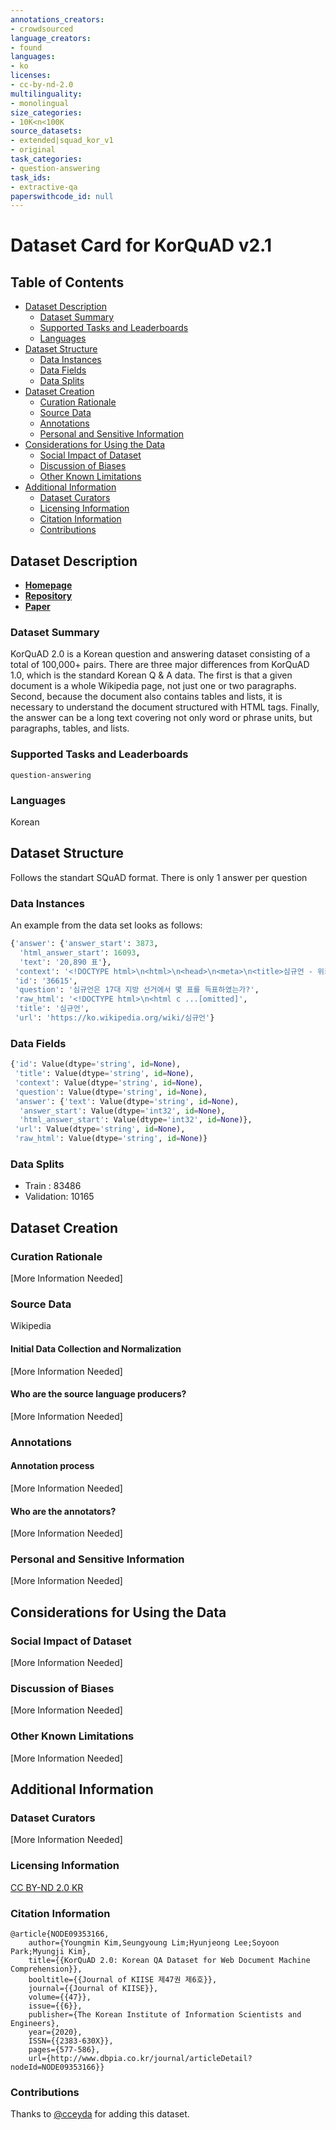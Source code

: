 ```yaml
---
annotations_creators:
- crowdsourced
language_creators:
- found
languages:
- ko
licenses:
- cc-by-nd-2.0
multilinguality:
- monolingual
size_categories:
- 10K<n<100K
source_datasets:
- extended|squad_kor_v1
- original
task_categories:
- question-answering
task_ids:
- extractive-qa
paperswithcode_id: null
---
```


# Dataset Card for KorQuAD v2.1

## Table of Contents
- [Dataset Description](#dataset-description)
  - [Dataset Summary](#dataset-summary)
  - [Supported Tasks and Leaderboards](#supported-tasks-and-leaderboards)
  - [Languages](#languages)
- [Dataset Structure](#dataset-structure)
  - [Data Instances](#data-instances)
  - [Data Fields](#data-fields)
  - [Data Splits](#data-splits)
- [Dataset Creation](#dataset-creation)
  - [Curation Rationale](#curation-rationale)
  - [Source Data](#source-data)
  - [Annotations](#annotations)
  - [Personal and Sensitive Information](#personal-and-sensitive-information)
- [Considerations for Using the Data](#considerations-for-using-the-data)
  - [Social Impact of Dataset](#social-impact-of-dataset)
  - [Discussion of Biases](#discussion-of-biases)
  - [Other Known Limitations](#other-known-limitations)
- [Additional Information](#additional-information)
  - [Dataset Curators](#dataset-curators)
  - [Licensing Information](#licensing-information)
  - [Citation Information](#citation-information)
  - [Contributions](#contributions)

## Dataset Description

- [**Homepage**](https://korquad.github.io/)
- [**Repository**](https://github.com/korquad/korquad.github.io/tree/master/dataset)
- [**Paper**](https://korquad.github.io/dataset/KorQuAD_2.0/KorQuAD_2.0_paper.pdf)

### Dataset Summary

KorQuAD 2.0 is a Korean question and answering dataset consisting of a total of 100,000+ pairs. There are three major differences from KorQuAD 1.0, which is the standard Korean Q & A data. The first is that a given document is a whole Wikipedia page, not just one or two paragraphs. Second, because the document also contains tables and lists, it is necessary to understand the document structured with HTML tags. Finally, the answer can be a long text covering not only word or phrase units, but paragraphs, tables, and lists.

### Supported Tasks and Leaderboards

`question-answering`

### Languages

Korean

## Dataset Structure

Follows the standart SQuAD format. There is only 1 answer per question

### Data Instances

An example from the data set looks as follows:
```py
{'answer': {'answer_start': 3873,
  'html_answer_start': 16093,
  'text': '20,890 표'},
 'context': '<!DOCTYPE html>\n<html>\n<head>\n<meta>\n<title>심규언 - 위키백과, 우리 모두의 백과사전</title>\n\n\n<link>\n.....[omitted]',
 'id': '36615',
 'question': '심규언은 17대 지방 선거에서 몇 표를 득표하였는가?',
 'raw_html': '<!DOCTYPE html>\n<html c ...[omitted]',
 'title': '심규언',
 'url': 'https://ko.wikipedia.org/wiki/심규언'}
```

### Data Fields
```py
{'id': Value(dtype='string', id=None),
 'title': Value(dtype='string', id=None),
 'context': Value(dtype='string', id=None),
 'question': Value(dtype='string', id=None),
 'answer': {'text': Value(dtype='string', id=None),
  'answer_start': Value(dtype='int32', id=None),
  'html_answer_start': Value(dtype='int32', id=None)},
 'url': Value(dtype='string', id=None),
 'raw_html': Value(dtype='string', id=None)}
```
### Data Splits

- Train : 83486
- Validation:  10165

## Dataset Creation

### Curation Rationale

[More Information Needed]

### Source Data

Wikipedia

#### Initial Data Collection and Normalization

[More Information Needed]

#### Who are the source language producers?

[More Information Needed]

### Annotations

#### Annotation process

[More Information Needed]

#### Who are the annotators?

[More Information Needed]

### Personal and Sensitive Information

[More Information Needed]

## Considerations for Using the Data

### Social Impact of Dataset

[More Information Needed]

### Discussion of Biases

[More Information Needed]

### Other Known Limitations

[More Information Needed]

## Additional Information

### Dataset Curators

[More Information Needed]

### Licensing Information

[CC BY-ND 2.0 KR](https://creativecommons.org/licenses/by-nd/2.0/kr/deed.en)

### Citation Information
```
@article{NODE09353166,
    author={Youngmin Kim,Seungyoung Lim;Hyunjeong Lee;Soyoon Park;Myungji Kim},
    title={{KorQuAD 2.0: Korean QA Dataset for Web Document Machine Comprehension}},
    booltitle={{Journal of KIISE 제47권 제6호}},
    journal={{Journal of KIISE}},
    volume={{47}},
    issue={{6}},
    publisher={The Korean Institute of Information Scientists and Engineers},
    year={2020},
    ISSN={{2383-630X}},
    pages={577-586},
    url={http://www.dbpia.co.kr/journal/articleDetail?nodeId=NODE09353166}}
```

### Contributions

Thanks to [@cceyda](https://github.com/cceyda) for adding this dataset.
